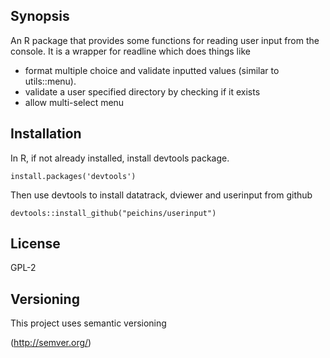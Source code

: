 ## Synopsis

An R package that provides some functions for reading user input from the console. 
It is a wrapper for readline which does things like 
- format multiple choice and validate inputted values (similar to utils::menu).
- validate a user specified directory by checking if it exists
- allow multi-select menu

## Installation

In R, if not already installed, install devtools package.

```
install.packages('devtools')
```

Then use devtools to install datatrack, dviewer and userinput from github

```
devtools::install_github("peichins/userinput")
```

## License

GPL-2

## Versioning

This project uses semantic versioning

(http://semver.org/)
